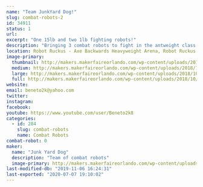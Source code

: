 ```yaml
---
name: "Team JunkYard Dog!"
slug: combat-robots-2
id: 34911
status: 1
url: 
excerpt: "One 15lb and two 1lb fighting robots!"
description: "Bringing 3 combat robots to fight in the antweight class and Dogeweight class from Team Junk Yard Dog!"
location: Robot Ruckus - Axe Backwards Heavyweight Arena, Robot Ruckus - Small Arena
image-primary:
  thumbnail: http://makers.makerfaireorlando.com/wp-content/uploads/2018/10/15403263956367951181588606471078-150x150.jpg
  medium: http://makers.makerfaireorlando.com/wp-content/uploads/2018/10/15403263956367951181588606471078-300x169.jpg
  large: http://makers.makerfaireorlando.com/wp-content/uploads/2018/10/15403263956367951181588606471078-1024x576.jpg
  full: http://makers.makerfaireorlando.com/wp-content/uploads/2018/10/15403263956367951181588606471078.jpg
website: 
email: beneto2k@yahoo.com
twitter: 
instagram: 
facebook: 
youtube: https://www.youtube.com/user/Beneto2k8
categories:
  - id: 284
    slug: combat-robots
    name: Combat Robots
combat-robot: 0
maker:
  name: "Junk Yard Dog"
  description: "Team of combat robots"
  image-primary: http://makers.makerfaireorlando.com/wp-content/uploads/2018/10/Color-dog.jpg
last-modified-db: "2019-11-06 16:24:31"
last-exported: "2020-07-07 19:10:02"
---
```

